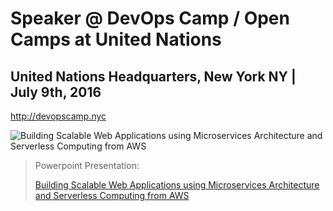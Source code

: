 # Speaker @ DevOps Camp / Open Camps at United Nations

## United Nations Headquarters, New York NY | July 9th, 2016
http://devopscamp.nyc

![Building Scalable Web Applications using Microservices Architecture and Serverless Computing from AWS](https://image.slidesharecdn.com/2016-07-09-microservices-architecture-160709025502/95/building-scalable-web-applications-using-microservices-architecture-and-serverless-computing-from-aws-1-638.jpg?cb=1468087873)

> Powerpoint Presentation: 
>
> [Building Scalable Web Applications using Microservices Architecture and Serverless Computing from AWS](http://www.slideshare.net/mitocgroup/building-scalable-web-applications-using-microservices-architecture-and-serverless-computing-from-aws)
